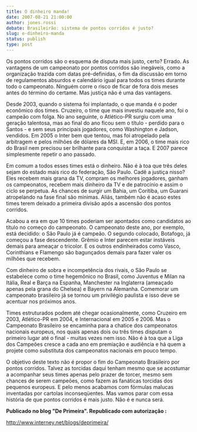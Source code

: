 ```yaml
---
title: O dinheiro manda!
date: 2007-08-21 21:00:00
author: jones.rossi
debate: Brasileirão: sistema de pontos corridos é justo?
slug: o-dinheiro-manda
status: publish 
type: post
---
```


Os pontos corridos são o esquema de disputa mais justo, certo? Errado. As vantagens de um campeonato por pontos corridos são inegáveis, como a organização trazida com datas pré-definidas, o fim da discussão em torno de regulamentos absurdos e calendário igual para todos os times durante todo o campeonato. Ninguém corre o risco de ficar de fora dois meses antes do término do certame. Mas justiça não é uma das vantagens.


Desde 2003, quando o sistema foi implantado, o que manda é o poder econômico dos times. Cruzeiro, o time que mais investiu naquele ano, foi o campeão com folga. No ano seguinte, o Atlético-PR surgiu com uma geração talentosa, mas ao final do ano ficou sem o título - perdido para o Santos - e sem seus principais jogadores, como Washington e Jadson, vendidos. Em 2005 o Inter bem que tentou, mas foi atropelado pela arbitragem e pelos milhões de dólares da MSI. E, em 2006, o time mais rico do Brasil nem precisou ser brilhante para conquistar a taça. E 2007 parece simplesmente repetir o ano passado.


Em comum a todos esses times está o dinheiro. Não é à toa que três deles sejam do estado mais rico do federação, São Paulo. Cadê a justiça nisso? Eles recebem mais grana da TV, compram os melhores jogadores, ganham os campeonatos, recebem mais dinheiro da TV e de patrocínio e assim o ciclo se perpetua. As chances de surgir um Bahia, um Coritiba, um Guarani atropelando na fase final são mínimas. Aliás, também não é acaso estes times terem deixado a primeira divisão após a ascensão dos pontos corridos.


Acabou a era em que 10 times poderiam ser apontados como candidatos ao título no começo do campeonato. O campeonato deste ano, por exemplo, está decidido: o São Paulo já é campeão. O segundo colocado, Botafogo, já começou a fase descendente. Grêmio e Inter parecem estar instáveis demais para ameaçar o tricolor. E os outros endinheirados como Vasco, Corinthians e Flamengo são bagunçados demais para fazer valer os milhões que recebem. 


Com dinheiro de sobra e incompetência dos rivais, o São Paulo se estabelece como o time hegemônico no Brasil, como Juventus e Milan na Itália, Real e Barça na Espanha, Manchester na Inglaterra (ameaçado apenas pela grana do Chelsea) e Bayern na Alemanha. Comemorar um campeonato brasileiro já se tornou um privilégio paulista e isso deve se acentuar nos próximos anos.


Times estruturados podem até chegar ocasionalmente, como Cruzeiro em 2003, Atlético-PR em 2004, e Internacional em 2005 e 2006. Mas o Campeonato Brasileiro se encaminha para a chatice dos campeonatos nacionais europeus, nos quais apenas dois ou três times disputam o primeiro lugar até o final - muitas vezes nem isso. Não é à toa que a Liga dos Campeões cresce a cada ano em premiação e audiência e há quem a projete como substituta dos campeonatos nacionais em pouco tempo.


O objetivo deste texto não é propor o fim do Campeonato Brasileiro por pontos corridos. Talvez as torcidas daqui tenham mesmo que se acostumar a acompanhar seus times apenas pelo prazer de torcer, mesmo sem chances de serem campeões, como fazem as fanáticas torcidas dos pequenos europeus. E pelo menos acabamos com fórmulas malucas inventadas por cartolas inconseqüentes. Mas vamos parar com essa história de que pontos corridos é mais justo. Não é e nunca será.


**Publicado no blog "De Primeira". Republicado com autorização :**


<http://www.interney.net/blogs/deprimeira/>


